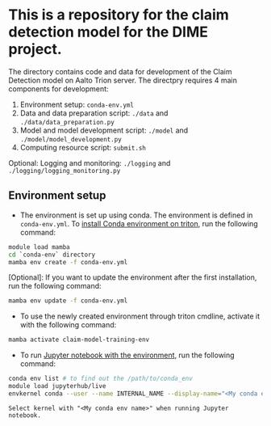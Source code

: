# This is a repository for the claim detection model for the DIME project.

The directory contains code and data for development of the Claim Detection model on Aalto Trion server. The directpry requires 4 main components for development:

1. Environment setup: `conda-env.yml`
2. Data and data preparation script: `./data` and `./data/data_preparation.py`
3. Model and model development script: `./model` and `./model/model_development.py`
4. Computing resource script: `submit.sh`

Optional: Logging and monitoring: `./logging` and `./logging/logging_monitoring.py`

## Environment setup


- The environment is set up using conda. The environment is defined in `conda-env.yml`. To [install Conda environment on triton](https://scicomp.aalto.fi/triton/apps/python-conda/#advanced-usage), run the following command:

```bash
module load mamba
cd `conda-env` directory
mamba env create -f conda-env.yml
```

[Optional]: If you want to update the environment after the first installation, run the following command:
```bash
mamba env update -f conda-env.yml
```

- To use the newly created environment through triton cmdline, activate it with the following command:

```bash
mamba activate claim-model-training-env
```

- To run [Jupyter notebook with the environment](https://scicomp.aalto.fi/triton/apps/jupyter/#installing-kernels-from-virtualenvs-or-anaconda-environments), run the following command:

```bash
conda env list # to find out the /path/to/conda_env
module load jupyterhub/live
envkernel conda --user --name INTERNAL_NAME --display-name="<My conda env name>" /path/to/conda_env
```

    Select kernel with "<My conda env name>" when running Jupyter notebook.

